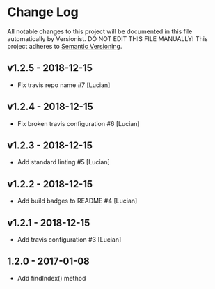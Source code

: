 # Change Log

All notable changes to this project will be documented in this file
automatically by Versionist. DO NOT EDIT THIS FILE MANUALLY!
This project adheres to [Semantic Versioning](http://semver.org/).

## v1.2.5 - 2018-12-15

* Fix travis repo name #7 [Lucian]

## v1.2.4 - 2018-12-15

* Fix broken travis configuration #6 [Lucian]

## v1.2.3 - 2018-12-15

* Add standard linting #5 [Lucian]

## v1.2.2 - 2018-12-15

* Add build badges to README #4 [Lucian]

## v1.2.1 - 2018-12-15

* Add travis configuration #3 [Lucian]

## 1.2.0 - 2017-01-08
* Add findIndex() method
